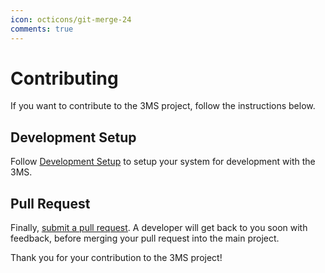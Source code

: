 ```yaml
---
icon: octicons/git-merge-24
comments: true
---
```


# Contributing

If you want to contribute to the 3MS project, follow the instructions below.

## Development Setup

Follow [Development Setup](devsetup.md) to setup your system for development with the 3MS.

## Pull Request

Finally, [submit a pull request](https://github.com/3DCoded/3MS/pulls). A developer will get back to you soon with feedback, before merging your pull request into the main project.

Thank you for your contribution to the 3MS project!